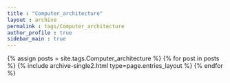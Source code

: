 ```yaml
---
title : "Computer_architecture"
layout : archive
permalink : tags/Computer_architecture
author_profile : true
sidebar_main : true
---
```


{% assign posts = site.tags.Computer_architecture %}
{% for post in posts %} {% include archive-single2.html type=page.entries_layout %} {% endfor %}